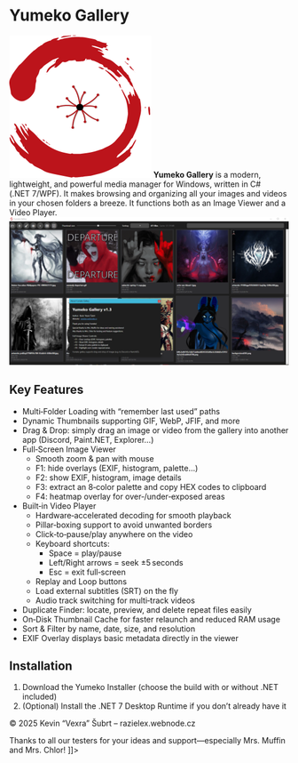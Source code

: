 # Yumeko Gallery
![Náhled aplikace](logo_small.png)
**Yumeko Gallery** is a modern, lightweight, and powerful media manager for Windows, written in C# (.NET 7/WPF). It makes browsing and organizing all your images and videos in your chosen folders a breeze. It functions both as an Image Viewer and a Video Player.
![Náhled aplikace](YumekoShowcase.png)

## Key Features

- Multi‑Folder Loading with “remember last used” paths
- Dynamic Thumbnails supporting GIF, WebP, JFIF, and more
- Drag & Drop: simply drag an image or video from the gallery into another app (Discord, Paint.NET, Explorer…)
- Full‑Screen Image Viewer
  - Smooth zoom & pan with mouse
  - F1: hide overlays (EXIF, histogram, palette…)
  - F2: show EXIF, histogram, image details
  - F3: extract an 8‑color palette and copy HEX codes to clipboard
  - F4: heatmap overlay for over‑/under‑exposed areas
- Built‑in Video Player
  - Hardware‑accelerated decoding for smooth playback
  - Pillar‑boxing support to avoid unwanted borders
  - Click‑to‑pause/play anywhere on the video
  - Keyboard shortcuts:
    - Space = play/pause
    - Left/Right arrows = seek ±5 seconds
    - Esc = exit full‑screen
  - Replay and Loop buttons
  - Load external subtitles (SRT) on the fly
  - Audio track switching for multi‑track videos
- Duplicate Finder: locate, preview, and delete repeat files easily
- On‑Disk Thumbnail Cache for faster relaunch and reduced RAM usage
- Sort & Filter by name, date, size, and resolution
- EXIF Overlay displays basic metadata directly in the viewer

## Installation

1. Download the Yumeko Installer (choose the build with or without .NET included)
2. (Optional) Install the .NET 7 Desktop Runtime if you don’t already have it

© 2025 Kevin “Vexra” Šubrt – razielex.webnode.cz

Thanks to all our testers for your ideas and support—especially Mrs. Muffin and Mrs. Chlor!
  ]]>
